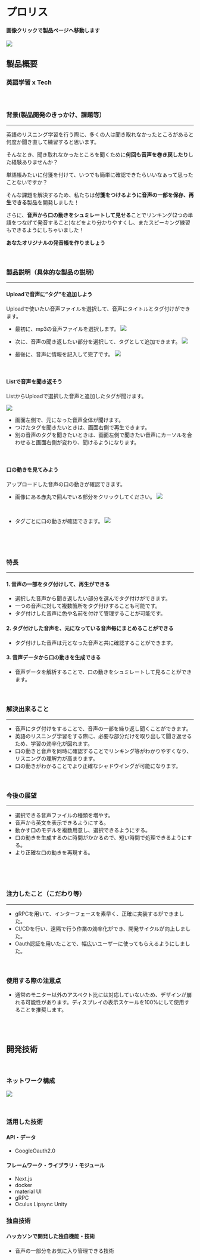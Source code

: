 # プロリス

#### 画像クリックで製品ページへ移動します
[![](ReadmeResources/535.png)](https://prolis.tech/)

## 製品概要

### 英語学習 x Tech <br/><br/><br/>

### 背景(製品開発のきっかけ、課題等）
___
英語のリスニング学習を行う際に、多くの人は聞き取れなかったところがあると何度か聞き直して練習すると思います。

そんなとき、聞き取れなかったところを聞くために**何回も音声を巻き戻したり**した経験ありませんか？

単語帳みたいに付箋を付けて、いつでも簡単に確認できたらいいなぁって思ったことないですか？

そんな課題を解決するため、私たちは**付箋をつけるように音声の一部を保存、再生できる**製品を開発しました！

さらに、**音声から口の動きをシュミレートして見せる**ことでリンキング(2つの単語をつなげて発音すること)などをより分かりやすくし、またスピーキング練習もできるようにしちゃいました！

**あなたオリジナルの発音帳を作りましょう**
<br/><br/><br/>

### 製品説明（具体的な製品の説明）

___
#### Uploadで音声に”タグ”を追加しよう

Uploadで使いたい音声ファイルを選択して、音声にタイトルとタグ付けができます。

- 最初に、mp3の音声ファイルを選択します。
![](ReadmeResources/536.png)

- 次に、音声の聞き返したい部分を選択して、タグとして追加できます。
![](ReadmeResources/529.png)

- 最後に、音声に情報を記入して完了です。
![](ReadmeResources/533.png)
<br/><br/><br/>

#### Listで音声を聞き返そう

ListからUploadで選択した音声と追加したタグが聞けます。

![](ReadmeResources/534_2.png)

- 画面左側で、元になった音声全体が聞けます。<br/>
- つけたタグを聞きたいときは、画面右側で再生できます。<br/>
- 別の音声のタグを聞きたいときは、画面左側で聞きたい音声にカーソルを合わせると画面右側が変わり、聞けるようになります。
<br/><br/><br/>

#### 口の動きを見てみよう

アップロードした音声の口の動きが確認できます。<br/>

- 画像にある赤丸で囲んでいる部分をクリックしてください。
![](ReadmeResources/534_3.png)
<br/>


- タグごとに口の動きが確認できます。
![](ReadmeResources/Animation.gif)

<br/><br/><br/>

### 特長

___


#### 1. 音声の一部をタグ付けして、再生ができる

- 選択した音声から聞き返したい部分を選んでタグ付けができます。
- 一つの音声に対して複数箇所をタグ付けすることも可能です。
- タグ付けした音声に色や名前を付けて管理することが可能です。

#### 2. タグ付けした音声を、元になっている音声毎にまとめることができる

- タグ付けした音声は元となった音声と共に確認することができます。

#### 3. 音声データから口の動きを生成できる

- 音声データを解析することで、口の動きをシュミレートして見ることができます。
<br/><br/><br/>

### 解決出来ること

___
- 音声にタグ付けをすることで、音声の一部を繰り返し聞くことができます。
- 英語のリスニング学習をする際に、必要な部分だけを取り出して聞き返せるため、学習の効率化が図れます。
- 口の動きと音声を同時に確認することでリンキング等がわかりやすくなり、リスニングの理解力が高まります。
- 口の動きがわかることでより正確なシャドウイングが可能になります。
<br/><br/><br/>

### 今後の展望

___
- 選択できる音声ファイルの種類を増やす。
- 音声から英文を表示できるようにする。
- 動かす口のモデルを複数用意し、選択できるようにする。
- 口の動きを生成するのに時間がかかるので、短い時間で処理できるようにする。
- より正確な口の動きを再現する。

<br/><br/><br/>

### 注力したこと（こだわり等）

___

- gRPCを用いて、インターフェースを素早く、正確に実装するができました。
- CI/CDを行い、遠隔で行う作業の効率化ができ、開発サイクルが向上しました。
- Oauth認証を用いたことで、幅広いユーザーに使ってもらえるようにしました。
<br/><br/><br/>


### 使用する際の注意点

- 通常のモニター以外のアスペクト比には対応していないため、デザインが崩れる可能性があります。ディスプレイの表示スケールを100%にして使用することを推奨します。<br/><br/><br/><br/>

## 開発技術

<br/>

### ネットワーク構成

![](ReadmeResources/001.png)

<br/>

### 活用した技術

#### API・データ

- GoogleOauth2.0

#### フレームワーク・ライブラリ・モジュール

- Next.js
- docker
- material UI
- gRPC
- Oculus Lipsync Unity

### 独自技術

#### ハッカソンで開発した独自機能・技術

- 音声の一部分をお気に入り管理できる技術
